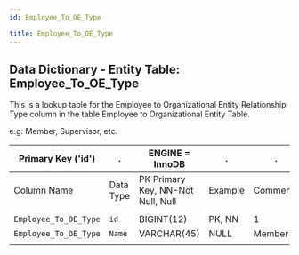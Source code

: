 ```yaml
---
id: Employee_To_OE_Type

title: Employee_To_OE_Type
---
```


## Data Dictionary - Entity Table: Employee_To_OE_Type

This is a lookup table for the Employee to Organizational Entity Relationship Type column in the table Employee to Organizational Entity Table. 

e.g: Member, Supervisor, etc.


| Primary Key ('id')|.|ENGINE = InnoDB|.|.|
|---|---|---|---|---|
|Column Name|Data Type|PK Primary Key, NN-Not Null, Null|Example|Comments|
||
|`Employee_To_OE_Type`|`id`|BIGINT(12)|PK, NN|1|PrimaryKey-ID, Not Null (auto creates)|
|`Employee_To_OE_Type`|`Name`|VARCHAR(45)|NULL|Member|Name of the Employe and Organization relationship - models the Job responsibility that an employee holds in the Organization|
||
